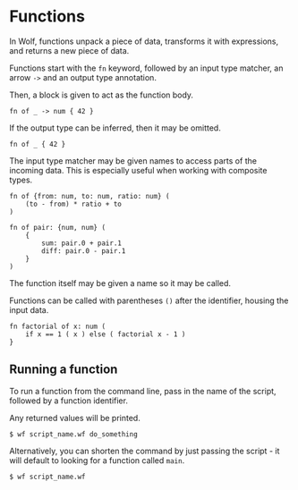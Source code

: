 # Functions

In Wolf, functions unpack a piece of data, transforms it with expressions, and
returns a new piece of data.

Functions start with the `fn` keyword, followed by an input type
matcher, an arrow `->` and an output type annotation.

Then, a block is given to act as the function body.

```
fn of _ -> num { 42 }
```

If the output type can be inferred, then it may be omitted.

```
fn of _ { 42 }
```

The input type matcher may be given names to access parts of the incoming data.
This is especially useful when working with composite types.

```
fn of {from: num, to: num, ratio: num} (
	(to - from) * ratio + to
)

fn of pair: {num, num} (
	{
		sum: pair.0 + pair.1
		diff: pair.0 - pair.1
	}
)
```

The function itself may be given a name so it may be called.

Functions can be called with parentheses `()` after the identifier, housing the
input data.

```
fn factorial of x: num (
	if x == 1 ( x ) else ( factorial x - 1 )
}
```



## Running a function

To run a function from the command line, pass in the name of the
script, followed by a function identifier.

Any returned values will be printed.

```
$ wf script_name.wf do_something
```

Alternatively, you can shorten the command by just passing the script - it will
default to looking for a function called `main`.

```
$ wf script_name.wf
```
